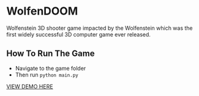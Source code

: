 # WolfenDOOM
Wolfenstein 3D shooter game impacted by the Wolfenstein which was the first widely successful 3D computer game ever released.

## How To Run The Game
- Navigate to the game folder
- Then run `python main.py`

[VIEW DEMO HERE](https://spritedatabase.net/)
